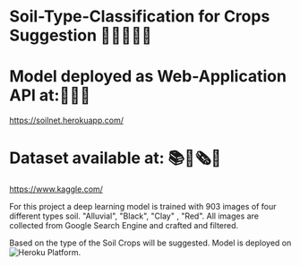 # Soil-Type-Classification for Crops Suggestion 🌳🌲🎄🎋🌴

# Model deployed as Web-Application API at:🎯🔗📳  <br>
https://soilnet.herokuapp.com/

# Dataset available at: 📚📓🗞💾 <br>
https://www.kaggle.com/


For this project a deep learning model is trained with 903 images of four different types soil. "Alluvial", "Black", "Clay" , "Red". All images are collected 
from Google Search Engine  and crafted and filtered. 

Based on the type of the Soil Crops will be suggested. Model is deployed on ![Heroku Platform](https://www.heroku.com/).

